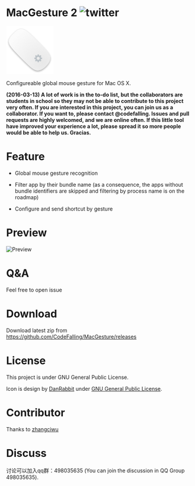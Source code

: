 # MacGesture 2 ![twitter](https://img.shields.io/twitter/url/https/github.com/CodeFalling/MacGesture.svg?style=social)

![logo](logo.png)

Configureable global mouse gesture for Mac OS X.

**(2016-03-13) A lot of work is in the to-do list, but the collaborators are students in school so they may not be able to contribute to this project very often. If you are interested in this project, you can join us as a collaborator. If you want to, please contact @codefalling. Issues and pull requests are highly welcomed, and we are online often. If this little tool have improved your experience a lot, please spread it so more people would be able to help us. Gracias.**

# Feature

- Global mouse gesture recognition

- Filter app by their bundle name (as a consequence, the apps without bundle identifiers are skipped and filtering by process name is on the roadmap)

- Configure and send shortcut by gesture

# Preview

![Preview](http://m1.yea.im/3Hr.gif)

# Q&A

Feel free to open issue

# Download

Download latest zip from https://github.com/CodeFalling/MacGesture/releases

# License

This project is under GNU General Public License.

Icon is design by [DanRabbit](http://www.iconarchive.com/artist/danrabbit.html) under [GNU General Public License](https://en.wikipedia.org/wiki/GNU_General_Public_License).

# Contributor

Thanks to [zhangciwu](https://github.com/zhangciwu)

# Discuss

讨论可以加入qq群：498035635 (You can join the discussion in QQ Group 498035635).
